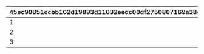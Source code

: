 |45ec99851ccbb102d19893d11032eedc00df2750807169a38c8dc4445b0f126e|a0a84d70b2bf5eb22c91196560a4655abdbe62aaee329342c9763d881864e53a|3d1adf3b3a07ff146759c256ff26761d1f884da2e14c041df3dea2ed7b68f9e3|
| --- | --- | --- |
|1|105|120|
|2|105|120|
|3|105|120|